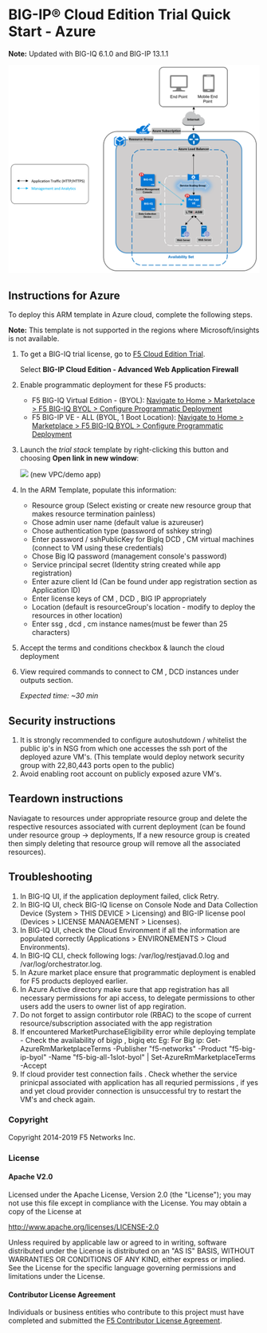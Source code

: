BIG-IP® Cloud Edition Trial Quick Start - Azure
===============================================

**Note:** Updated with BIG-IQ 6.1.0 and BIG-IP 13.1.1

![Deployment Diagram](../images/azure-ssg-example-in-cloud.png)

Instructions for Azure
----------------------

To deploy this ARM template in Azure cloud, complete the following steps.

**Note:** This template is not supported in the regions where Microsoft/insights is not available.

1. To get a BIG-IQ trial license, go to [F5 Cloud Edition Trial](https://f5.com/products/trials/product-trials).

   Select **BIG-IP Cloud Edition - Advanced Web Application Firewall**

2. Enable programmatic deployment for these F5 products:

   * F5 BIG-IQ Virtual Edition - (BYOL): [Navigate to Home > Marketplace > F5 BIG-IQ BYOL > Configure Programmatic Deployment](https://portal.azure.com/#blade/Microsoft_Azure_Marketplace/GalleryFeaturedMenuItemBlade/selectedMenuItemId/home/searchQuery/f5/resetMenuId/)
   * F5 BIG-IP VE - ALL (BYOL, 1 Boot Location): [Navigate to Home > Marketplace > F5 BIG-IQ BYOL > Configure Programmatic Deployment](https://portal.azure.com/#blade/Microsoft_Azure_Marketplace/GalleryFeaturedMenuItemBlade/selectedMenuItemId/home/searchQuery/f5/resetMenuId/)

3. Launch the *trial stack* template by right-clicking this button and choosing **Open link in new window**:

   <a href="https://portal.azure.com/#create/Microsoft.Template/uri/https%3A%2F%2Fraw.githubusercontent.com%2Ff5devcentral%2Ff5-big-ip-cloud-edition-trial-quick-start%2F6.1.0%2Fazure%2Fexperimental%2Fazuredeploy.json" target="_blank"><img src="http://azuredeploy.net/deploybutton.png"/></a> (new VPC/demo app)
   
4. In the ARM Template, populate this information:

   * Resource group (Select existing or create new resource group that makes resource termination painless)
   * Chose admin user name (default value is azureuser)
   * Chose authentication type (password of sshkey string)
   * Enter password / sshPublicKey for BigIq DCD , CM virtual machines (connect to VM using these credentials)
   * Chose Big IQ password (management console's password)
   * Service principal secret (Identity string created while app registration)
   * Enter azure client Id (Can be found under app registration section as Application ID)
   * Enter license keys of CM , DCD , BIG IP appropriately 
   * Location (default is resourceGroup's location - modify to deploy the resources in other location)
   * Enter ssg , dcd , cm instance names(must be fewer than 25 characters)

5. Accept the terms and conditions checkbox & launch the cloud deployment 

6. View required commands to connect to CM , DCD instances under outputs section.

   *Expected time: ~30 min*

Security instructions
---------------------
1. It is strongly recommended to configure autoshutdown / whitelist the public ip's in NSG from which one accesses the ssh port of the deployed azure VM's. (This template would deploy network security group with 22,80,443 ports open to the public)
2. Avoid enabling root account on publicly exposed azure VM's.

Teardown instructions
---------------------

Naviagate to resources under appropriate resource group and delete the respective resources associated with current deployment (can be found under resource group -> deployments, If a new resource group is created then simply deleting that resource group will remove all the associated resources).

Troubleshooting
---------------

1.  In BIG-IQ UI, if the application deployment failed, click Retry.
2.	In BIG-IQ UI, check BIG-IQ license on Console Node and Data Collection Device (System > THIS DEVICE > Licensing) and BIG-IP license pool (Devices > LICENSE MANAGEMENT > Licenses).
3.	In BIG-IQ UI, check the Cloud Environment if all the information are populated correctly (Applications > ENVIRONEMENTS > Cloud Environments).
4.	In BIG-IQ CLI, check following logs: /var/log/restjavad.0.log and /var/log/orchestrator.log.
5.  In Azure market place ensure that programmatic deployment is enabled for F5 products deployed earlier.
6.  In Azure Active directory make sure that app registration has all necessary permissions for api access, to delegate permissions to other users add the users to owner list of app regiration.
7.  Do not forget to assign contirbutor role (RBAC) to the scope of current resource/subscription associated with the app registration 
8. If encountered MarketPurchaseEligibility error while deploying template - Check the availability of bigip , bigiq etc 
        Eg: For Big ip:
        Get-AzureRmMarketplaceTerms -Publisher "f5-networks" -Product "f5-big-ip-byol" -Name "f5-big-all-1slot-byol" | Set-AzureRmMarketplaceTerms -Accept
9. If cloud provider test connection fails . Check whether the service prinicpal associated with application has all requried permissions , if yes and yet cloud provider connection is unsuccessful try to restart the VM's and check again.

### Copyright

Copyright 2014-2019 F5 Networks Inc.

### License

#### Apache V2.0

Licensed under the Apache License, Version 2.0 (the "License"); you may not use
this file except in compliance with the License. You may obtain a copy of the
License at

http://www.apache.org/licenses/LICENSE-2.0

Unless required by applicable law or agreed to in writing, software
distributed under the License is distributed on an "AS IS" BASIS,
WITHOUT WARRANTIES OR CONDITIONS OF ANY KIND, either express or implied.
See the License for the specific language governing permissions and limitations
under the License.

#### Contributor License Agreement

Individuals or business entities who contribute to this project must have
completed and submitted the [F5 Contributor License Agreement](http://f5-openstack-docs.readthedocs.io/en/latest/cla_landing.html).
